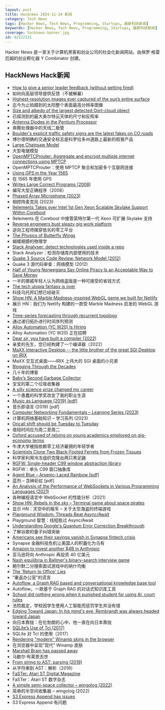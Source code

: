 ```yaml
---
layout: post
title: Hacknews 2024-11-24 新闻
category: Tech News
tags: [Hacker News, Tech News, Programming, Startups, 最新科技新闻]
keywords: [Hacker News, Tech News, Programming, Startups, 最新科技新闻]
coverage: hacknews-banner.jpg
id: 42222131
---
```


Hacker News 是一家关于计算机黑客和创业公司的社会化新闻网站，由保罗·格雷厄姆的创业孵化器 Y Combinator 创建。

## HackNews Hack新闻

- [How to give a senior leader feedback (without getting fired)](https://newsletter.weskao.com/p/how-to-give-a-senior-leader-feedback-without-getting-fired)
- 如何向高层领导提供反馈（不被解雇）
- [Highest-resolution images ever captured of the sun’s entire surface](https://www.smithsonianmag.com/smart-news/check-out-the-highest-resolution-images-ever-captured-of-the-suns-entire-surface-180985518/)
- 迄今为止拍摄到的太阳整个表面最高分辨率图像
- [Size and albedo of the largest detected Oort-cloud object](https://arxiv.org/abs/2201.13188)
- 已探测到的最大奥尔特云天体的尺寸和反照率
- [Antenna Diodes in the Pentium Processor](http://www.righto.com/2024/11/antenna-diodes-in-pentium-processor.html)
- 奔腾处理器中的天线二极管
- [Boulder's explicit traffic safety signs are the latest fakes on CO roads](https://www.cpr.org/2024/11/21/boulder-explicit-traffic-safety-signs/)
- 博尔德明确的交通安全标志是科罗拉多州道路上最新的假冒产品
- [Large Chainsaw Model](https://www.scottsmitelli.com/articles/large-chainsaw-model/)
- 大型电锯模型
- [OpenMPTCProuter: Aggregate and encrypt multiple internet connections using MPTCP](https://www.openmptcprouter.com/)
- OpenMPTCProuter：使用 MPTCP 聚合和加密多个互联网连接
- [Using GPS in the Year 1565](https://www.verbeeld.be/2024/11/17/using-gps-in-the-year-1565/)
- 在 1565 年使用 GPS
- [Writes Large Correct Programs (2008)](https://www.johndcook.com/blog/2008/09/19/writes-large-correct-programs/)
- 编写大型正确程序（2008）
- [Phased Array Microphone (2023)](https://benwang.dev/2023/02/26/Phased-Array-Microphone.html)
- 相控阵麦克风 (2023)
- [9elements Takes over Intel 1st Gen Xeon Scalable Skylake Support Within Coreboot](https://www.phoronix.com/news/9elements-SkylakeX-Coreboot)
- 9elements 在 Coreboot 中接管英特尔第一代 Xeon 可扩展 Skylake 支持
- [Reverse engineers bust sleazy gig work platform](https://pluralistic.net/2024/11/23/hack-the-class-war/)
- 逆向工程师揭穿低劣的零工平台
- [The Physics of Butterfly Wings](https://johncarlosbaez.wordpress.com/2015/08/11/the-physics-of-butterfly-wings/)
- 蝴蝶翅膀的物理学
- [Stack Analyser: detect technologies used inside a repo](https://github.com/specfy/stack-analyser)
- Stack Analyzer：检测存储库内部使用的技术
- [Quake 3 Source Code Review: Network Model (2012)](https://fabiensanglard.net/quake3/network.php)
- Quake 3 源代码审查：网络模型 (2012)
- [Half of Young Norwegians Say Online Piracy Is an Acceptable Way to Save Money](https://torrentfreak.com/half-of-young-norwegians-say-online-piracy-is-an-acceptable-way-to-save-money-241119/)
- 一半的挪威年轻人认为网络盗版是一种可接受的省钱方式
- [The tech utopia fantasy is over](https://blog.avas.space/tech-utopia-fantasy/)
- 科技乌托邦幻想已经破灭
- [Show HN: A Marble Madness-inspired WebGL game we built for Netlify](https://5-million-devs.netlify.com/)
- 展示 HN：我们为 Netlify 构建的一款受 Marble Madness 启发的 WebGL 游戏
- [Time-series forecasting through recurrent topology](https://www.nature.com/articles/s44172-023-00142-8)
- 通过递归拓扑进行时间序列预测
- [Alloy Automation (YC W20) Is Hiring](https://www.ycombinator.com/companies/alloy-automation/jobs/RGzvGvb-software-engineering-manager)
- Alloy Automation (YC W20) 正在招聘
- [Dear sir, you have built a compiler (2022)](https://rachit.pl/post/you-have-built-a-compiler/)
- 亲爱的先生，您已经构建了一个编译器（2022）
- [MaXX Interactive Desktop -- the little brother of the great SGI Desktop on IRIX](https://docs.maxxinteractive.com/)
- MaXX 交互式桌面——IRIX 上伟大的 SGI 桌面的小兄弟
- [Blogging Through the Decades](https://bcantrill.dtrace.org/2024/11/16/blogging-through-the-decades/)
- 几十年的博客
- [Baby’s Second Garbage Collector](https://jennyjams.net/blog/copygc/)
- 宝宝的第二个垃圾收集器
- [A silly science prize changed my career](https://www.nature.com/articles/d41586-024-03756-w)
- 一个愚蠢的科学奖改变了我的职业生涯
- [Music as Language (2019) [pdf]](https://omelkonian.github.io/data/publications/music-grammars.pdf)
- 音乐即语言 (2019) [pdf]
- [Computer Networking Fundamentals – Learning Series (2023)](https://iximiuz.com/en/series/computer-networking-fundamentals/)
- 计算机网络基础知识 – 学习系列 (2023)
- [Oncall shift should be Tuesday to Tuesday](https://arthur-johnston.com/tuesday_to_tuesday/)
- 值班时间应为周二至周二
- [Oxford accused of relying on young academics employed on gig-economy terms](https://www.theguardian.com/education/2024/nov/16/oxford-deliveroo-contracts-tutorials-full-time-staff-gig-economy)
- 牛津大学被指依赖零工经济雇佣的年轻学者
- [Scientists Clone Two Black-Footed Ferrets from Frozen Tissues](https://www.smithsonianmag.com/smart-news/scientists-clone-two-black-footed-ferrets-from-frozen-tissues-in-conservation-effort-180984203/)
- 科学家利用冷冻组织克隆出两只黑足鼬
- [RGFW: Single-header C99 window abstraction library](https://github.com/ColleagueRiley/RGFW)
- RGFW：单头 C99 窗口抽象库
- [Agent Blue – Arsenic-Laced Rainbow [pdf]](https://11thrru.org/pdf/AgentBlue.pdf)
- 蓝剂 – 含砷彩虹 [pdf]
- [An Analysis of the Performance of WebSockets in Various Programming Languages (2021)](https://www.researchgate.net/publication/348993267_An_Analysis_of_the_Performance_of_Websockets_in_Various_Programming_Languages_and_Libraries)
- 各种编程语言中 WebSocket 的性能分析（2021）
- [Show HN: Rebels in the sky – Terminal game about space pirates](https://github.com/ricott1/rebels-in-the-sky)
- 显示 HN：天空中的叛军 – 关于太空海盗的终端游戏
- [Playground Wisdom: Threads Beat Async/Await](https://lucumr.pocoo.org/2024/11/18/threads-beat-async-await/)
- Playground 智慧：线程胜过 Async/Await
- [Understanding Google's Quantum Error Correction Breakthrough](https://www.quantum-machines.co/blog/understanding-googles-quantum-error-correction-breakthrough/)
- 了解谷歌的量子纠错突破
- [Americans see their savings vanish in Synapse fintech crisis](https://www.cnbc.com/2024/11/22/synapse-bankruptcy-thousands-of-americans-see-their-savings-vanish.html)
- Synapse 金融科技危机让美国人的积蓄化为乌有
- [Amazon to invest another $4B in Anthropic](https://www.cnbc.com/2024/11/22/amazon-to-invest-another-4-billion-in-anthropic-openais-biggest-rival.html)
- 亚马逊将向 Anthropic 再投资 40 亿美元
- [Nash equilibria in Ballmer's binary-search interview game](https://quuxplusone.github.io/blog/2024/09/04/the-game-is-flawed/)
- 鲍尔默二分搜索面试游戏中的纳什均衡
- [The 'Return to Office' Lies](https://blog.avas.space/rto/)
- “重返办公室”的谎言
- [Autoflow, a Graph RAG based and conversational knowledge base tool](https://github.com/pingcap/autoflow)
- Autoflow，一款基于 Graph RAG 的对话式知识库工具
- [School did nothing wrong when it punished student for using AI, court rules](https://arstechnica.com/tech-policy/2024/11/school-did-nothing-wrong-when-it-punished-student-for-using-ai-court-rules/)
- 法院裁定，学校因学生使用人工智能而惩罚学生并没有错
- [Edging Toward Japan: In his mind's eye, Rembrandt was always headed toward Japan](https://mainichi.jp/english/articles/20240601/p2a/00m/0et/012000c)
- 向日本靠拢：在伦勃朗的心中，他一直在向日本靠拢
- [SQLite’s Use of Tcl (2017)](https://www.tcl.tk/community/tcl2017/assets/talk93/Paper.html)
- SQLite 对 Tcl 的使用（2017）
- [Rendering "modern" Winamp skins in the browser](https://jordaneldredge.com/notes/webamp-modern/)
- 在浏览器中呈现“现代” Winamp 皮肤
- [Marshall Brain has passed away](https://www.wral.com/video/nc-state-faculty-member-found-dead-in-office/21735146/)
- 马歇尔·布莱恩去世
- [From string to AST: parsing (2019)](https://kubuszok.com/2019/from-string-to-ast-parsing/)
- 从字符串到 AST：解析（2019）
- [FaSTer: Atari ST Digital Magazine](https://www.goto10retro.com/p/faster-atari-st-digital-magazine)
- FaSTer：Atari ST 数字杂志
- [A simple semi-space collector – wingolog (2022)](https://wingolog.org/archives/2022/12/10/a-simple-semi-space-collector)
- 简单的半空间收集器 – wingolog (2022)
- [S3 Express Append has issues](https://blog.astradot.com/s3-express-append-has-issues/)
- S3 Express Append 有问题

